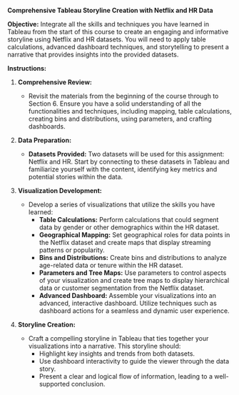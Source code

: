 

**Comprehensive Tableau Storyline Creation with Netflix and HR Data**

**Objective:** Integrate all the skills and techniques you have learned in Tableau from the start of this course to create an engaging and informative storyline using Netflix and HR datasets. You will need to apply table calculations, advanced dashboard techniques, and storytelling to present a narrative that provides insights into the provided datasets.

**Instructions:**

1. **Comprehensive Review:**
   - Revisit the materials from the beginning of the course through to Section 6. Ensure you have a solid understanding of all the functionalities and techniques, including mapping, table calculations, creating bins and distributions, using parameters, and crafting dashboards.

2. **Data Preparation:**
   - **Datasets Provided:** Two datasets will be used for this assignment: Netflix and HR. Start by connecting to these datasets in Tableau and familiarize yourself with the content, identifying key metrics and potential stories within the data.

3. **Visualization Development:**
   - Develop a series of visualizations that utilize the skills you have learned:
     - **Table Calculations:** Perform calculations that could segment data by gender or other demographics within the HR dataset.
     - **Geographical Mapping:** Set geographical roles for data points in the Netflix dataset and create maps that display streaming patterns or popularity.
     - **Bins and Distributions:** Create bins and distributions to analyze age-related data or tenure within the HR dataset.
     - **Parameters and Tree Maps:** Use parameters to control aspects of your visualization and create tree maps to display hierarchical data or customer segmentation from the Netflix dataset.
     - **Advanced Dashboard:** Assemble your visualizations into an advanced, interactive dashboard. Utilize techniques such as dashboard actions for a seamless and dynamic user experience.

4. **Storyline Creation:**
   - Craft a compelling storyline in Tableau that ties together your visualizations into a narrative. This storyline should:
     - Highlight key insights and trends from both datasets.
     - Use dashboard interactivity to guide the viewer through the data story.
     - Present a clear and logical flow of information, leading to a well-supported conclusion.

